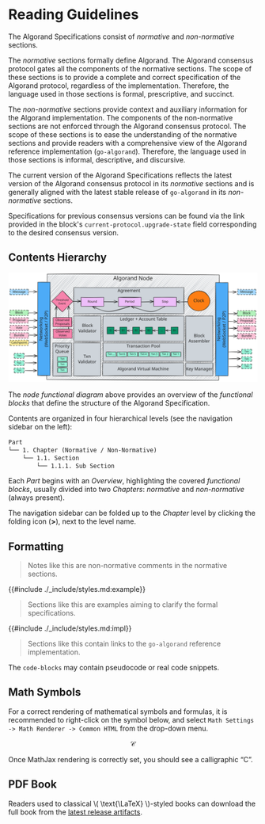 # Reading Guidelines

The Algorand Specifications consist of _normative_ and _non-normative_ sections.

The _normative_ sections formally define Algorand. The Algorand consensus protocol
gates all the components of the normative sections. The scope of these sections
is to provide a complete and correct specification of the Algorand protocol, regardless
of the implementation. Therefore, the language used in those sections is formal,
prescriptive, and succinct.

The _non-normative_ sections provide context and auxiliary information for the Algorand
implementation. The components of the non-normative sections are not enforced through
the Algorand consensus protocol. The scope of these sections is to ease the understanding
of the normative sections and provide readers with a comprehensive view of the Algorand
reference implementation (`go-algorand`). Therefore, the language used in those
sections is informal, descriptive, and discursive.

The current version of the Algorand Specifications reflects the latest version of
the Algorand consensus protocol in its _normative_ sections and is generally aligned
with the latest stable release of `go-algorand` in its _non-normative_ sections.

Specifications for previous consensus versions can be found via the link provided
in the block's `current-protocol.upgrade-state` field corresponding to the desired
consensus version.

## Contents Hierarchy

![Node](./_images/node.svg "Node Functional Diagram")

The _node functional diagram_ above provides an overview of the _functional blocks_
that define the structure of the Algorand Specification.

Contents are organized in four hierarchical levels (see the navigation sidebar on
the left):

```text
Part
└── 1. Chapter (Normative / Non-Normative)
    └── 1.1. Section
        └── 1.1.1. Sub Section
```

Each _Part_ begins with an _Overview_, highlighting the covered _functional blocks_,
usually divided into two _Chapters_: _normative_ and _non-normative_ (always present).

The navigation sidebar can be folded up to the _Chapter_ level by clicking the folding
icon (**>**), next to the level name.

## Formatting

> Notes like this are non-normative comments in the normative sections.

{{#include ./_include/styles.md:example}}
> Sections like this are examples aiming to clarify the formal specifications.

{{#include ./_include/styles.md:impl}}
> Sections like this contain links to the `go-algorand` reference implementation.

The `code-blocks` may contain pseudocode or real code snippets.

## Math Symbols

For a correct rendering of mathematical symbols and formulas, it is recommended to
right-click on the symbol below, and select `Math Settings -> Math Renderer -> Common HTML`
from the drop-down menu.

$$
\mathcal{C}
$$

Once MathJax rendering is correctly set, you should see a calligraphic “C”.

## PDF Book

Readers used to classical \\( \text{\LaTeX} \\)-styled books can download the full
book from the [latest release artifacts](https://github.com/algorandfoundation/specs/releases/latest).
